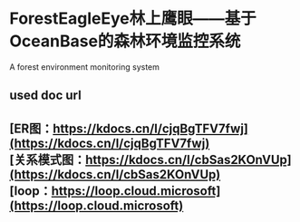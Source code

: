 # ForestEagleEye林上鹰眼——基于OceanBase的森林环境监控系统
A forest environment monitoring system

## used doc url
[ER图：https://kdocs.cn/l/cjqBgTFV7fwj](https://kdocs.cn/l/cjqBgTFV7fwj)<br>
[关系模式图：https://kdocs.cn/l/cbSas2KOnVUp](https://kdocs.cn/l/cbSas2KOnVUp)<br>
[loop：https://loop.cloud.microsoft](https://loop.cloud.microsoft)<br>
---
